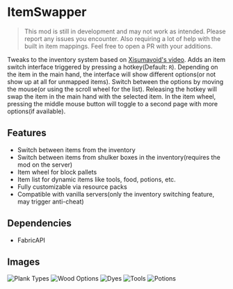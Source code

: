 # ItemSwapper

> This mod is still in development and may not work as intended. Please report any issues you encounter. Also requiring a lot of help with the built in item mappings. Feel free to open a PR with your additions.

Tweaks to the inventory system based on [Xisumavoid's video](https://www.youtube.com/watch?v=A6DvnFCW5FY).
Adds an item switch interface triggered by pressing a hotkey(Default: `R`). Depending on the item in the main hand, the interface will show different options(or not show up at all for unmapped items). Switch between the options by moving the mouse(or using the scroll wheel for the list). Releasing the hotkey will swap the item in the main hand with the selected item. In the item wheel, pressing the middle mouse button will toggle to a second page with more options(if available).

## Features

- Switch between items from the inventory
- Switch between items from shulker boxes in the inventory(requires the mod on the server)
- Item wheel for block pallets
- Item list for dynamic items like tools, food, potions, etc.
- Fully customizable via resource packs
- Compatible with vanilla servers(only the inventory switching feature, may trigger anti-cheat)

## Dependencies

- FabricAPI

## Images

![Plank Types](https://raw.githubusercontent.com/tr7zw/ItemSwapper/1.19/img/planktypes.png)
![Wood Options](https://raw.githubusercontent.com/tr7zw/ItemSwapper/1.19/img/woodoptions.png)
![Dyes](https://raw.githubusercontent.com/tr7zw/ItemSwapper/1.19/img/dyes.png)
![Tools](https://raw.githubusercontent.com/tr7zw/ItemSwapper/1.19/img/tools.png)
![Potions](https://raw.githubusercontent.com/tr7zw/ItemSwapper/1.19/img/potions.png)